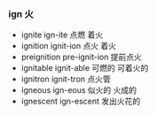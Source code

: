 ### ign 火

- ignite ign-ite 点燃 着火
- ignition ignit-ion  点火 着火
- preignition pre-ignit-ion 提前点火
- ignitable ignit-able 可燃的 可着火的
- ignitron ignit-tron 点火管
- igneous ign-eous 似火的 火成的
- ignescent ign-escent 发出火花的